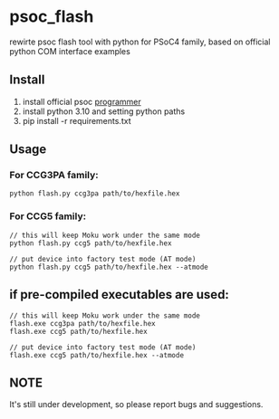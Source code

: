 # psoc_flash
rewirte psoc flash tool with python for PSoC4 family, based on official python COM interface examples


## Install

1. install official psoc [programmer](https://www.dropbox.com/s/rls5xz9d9bv63cr/PSoCProgrammerSetup_3.29.1_b4659_0.exe?dl=0)
2. install python 3.10 and setting python paths
3. pip install -r requirements.txt

## Usage

### For CCG3PA family:
```
python flash.py ccg3pa path/to/hexfile.hex
```

### For CCG5 family:

```
// this will keep Moku work under the same mode
python flash.py ccg5 path/to/hexfile.hex

// put device into factory test mode (AT mode)
python flash.py ccg5 path/to/hexfile.hex --atmode
```

## if pre-compiled executables are used:

```
// this will keep Moku work under the same mode
flash.exe ccg3pa path/to/hexfile.hex
flash.exe ccg5 path/to/hexfile.hex

// put device into factory test mode (AT mode)
flash.exe ccg5 path/to/hexfile.hex --atmode
```

## NOTE

It's still under development, so please report bugs and suggestions.
